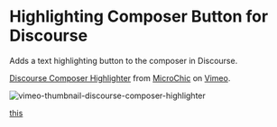 # Highlighting Composer Button for Discourse

Adds a text highlighting button to the composer in Discourse.

<p><a href="https://vimeo.com/860540857">Discourse Composer Highlighter</a> from <a href="https://vimeo.com/user2721582">MicroChic</a> on <a href="https://vimeo.com">Vimeo</a>.</p>


![vimeo-thumbnail-discourse-composer-highlighter](https://github.com/denvergeeks/discourse-highlight-wrap-theme-component/assets/322529/54ed0a7c-002a-43bd-b794-67dba1b08735)

<a href="https://vimeo.com/860540857">this
</a>
